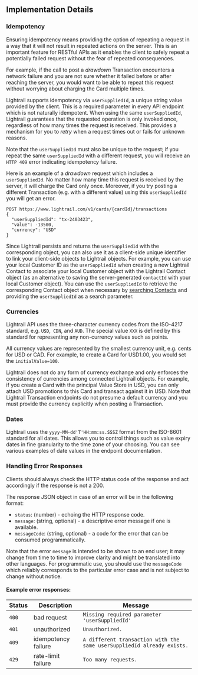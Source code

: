 ## Implementation Details

### Idempotency 

Ensuring idempotency means providing the option of repeating a request in a way that it will not result in repeated actions on the server. This is an important feature for RESTful APIs as it enables the client to safely repeat a potentially failed request without the fear of repeated consequences. 

For example, if the call to post a _drawdown_ Transaction encounters a network failure and you are not sure whether it failed before or after reaching the server, you would want to be able to repeat this request without worrying about charging the Card multiple times. 

Lightrail supports idempotency via `userSuppliedId`, a unique string value provided by the client. This is a required parameter in every API endpoint which is not naturally idempotent. When using the same `userSuppliedId`, Lightrail guarantees that the requested operation is only invoked once, regardless of how many times the request is received. This provides a mechanism for you to _retry_ when a request times out or fails for unknown reasons. 

Note that the `userSuppliedId` must also be unique to the request; if you repeat the same `userSuppliedId` with a different request, you will receive an `HTTP 409` error indicating idempotency failure. 

Here is an example of a _drawdown_ request which includes a `userSuppliedId`. No matter how many time this request is received by the server, it will charge the Card only once. Moreover, if you try posting a different Transaction (e.g. with a different value) using this `userSuppliedId` you will get an error. 

```
POST https://www.lightrail.com/v1/cards/{cardId}/transactions
{
  "userSuppliedId": "tx-2403423",
  "value": -13500,
  "currency": "USD"
}
```

Since Lightrail persists and returns the `userSuppliedId` with the corresponding object, you can also use it as a client-side unique identifier to link your client-side objects to Lightrail objects. For example, you can use your local Customer ID as the `userSuppliedId` when creating a new Lightrail Contact to associate your local Customer object with the Lightrail Contact object (as an alternative to saving the server-generated `contactId` with your local Customer object). You can use the `userSuppliedId` to retrieve the corresponding Contact object when necessary by [searching Contacts](#contact-list-anchor) and providing the `userSuppliedId` as a search parameter. 

### Currencies 
Lightrail API uses the three-character currency codes from the ISO-4217 standard, e.g. `USD`,` CDN`, and `AUD`. The special value `XXX` is defined by this standard for representing any non-currency values such as points.

All currency values are represented by the smallest currency unit, e.g. cents for USD or CAD. For example, to create a Card for USD1.00, you would set the `initialValue=100`.

Lightrail does not do any form of currency exchange and only enforces the consistency of currencies among connected Lightrail objects. For example, if you create a Card with the principal Value Store in USD, you can only attach USD promotions to this Card and transact against it in USD. Note that Lightrail Transaction endpoints do not presume a default currency and you must provide the currency explicitly when posting a Transaction.

### Dates
Lightrail uses the `yyyy-MM-dd'T'HH:mm:ss.SSSZ` format from the ISO-8601 standard for all dates. This allows you to control things such as value expiry dates in fine granularity to the time zone of your choosing. You can see various examples of date values in the endpoint documentation. 

### Handling Error Responses

Clients should always check the HTTP status code of the response and act accordingly if the response is not a 200.

The response JSON object in case of an error will be in the following format:
- `status`: (number) - echoing the HTTP response code.    
- `message`: (string, optional) - a descriptive error message if one is available. 
- `messageCode`: (string, optional) - a code for the error that can be consumed programmatically.

Note that the error `message` is intended to be shown to an end user; it may change from time to time to improve clarity and might be translated into other languages. For programmatic use, you should use the `messageCode` which reliably corresponds to the particular error case and is not subject to change without notice.

#### Example error responses:
| Status | Description         | Message                                  |
| :----- | ------------------- | ---------------------------------------- |
| `400`  | bad request         | `Missing required parameter 'userSuppliedId'` |
| `401`  | unauthorized        | `Unauthorized.`                          |
| `409`  | idempotency failure | `A different transaction with the same userSuppliedId already exists.` |
| `429`  | rate-limit failure  | `Too many requests.`                     |
